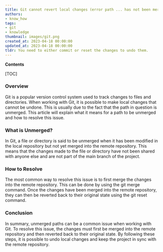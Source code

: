 ```yaml
---
title: Git cannot revert local changes (error path ... has not been merged)
authors:
- know_how
tags:
- git
- knowledge
thumbnail: images/git.png
created_at: 2023-04-18 00:00:00
updated_at: 2023-04-18 00:00:00
tldr: You need to either commit or reset the changes to undo them.
---
```


**Contents**

[TOC]

### Overview

Git is a popular version control system used to track changes to files and directories. When working with Git, it is possible to make local changes that cannot be undone. This is usually due to the fact that the path in question is unmerged. This article will explain what it means for a path to be unmerged and how to resolve this issue.

### What is Unmerged?

In Git, a file or directory is said to be unmerged when it has been modified in the local repository but not yet merged into the remote repository. This means that the changes made to the file or directory have not been shared with anyone else and are not part of the main branch of the project.

### How to Resolve

The most common way to resolve this issue is to first merge the changes into the remote repository. This can be done by using the git merge command. Once the changes have been merged into the remote repository, they can then be reverted back to their original state using the git reset command.

### Conclusion

In summary, unmerged paths can be a common issue when working with Git. To resolve this issue, the changes must first be merged into the remote repository and then reverted back to their original state. By following these steps, it is possible to undo local changes and keep the project in sync with the remote repository.
